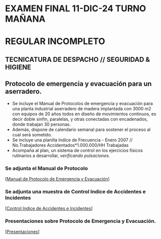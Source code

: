    # EXAMEN FINAL 11-DIC-24 TURNO MAÑANA
   # REGULAR INCOMPLETO
   ## TECNICATURA DE DESPACHO // SEGURIDAD & HIGIENE
   
   ## Protocolo de emergencia y evacuación para un aserradero.

   * Se incluye el Manual de Protocolos de emergencia y evacuación para una planta industrial aserradero de madera implantada con 3000 m2 con equipos de 20 años todos en diseño de movimientos continuos, es decir doble sinfin, paralelas, y otras conectadas con encadenados, donde trabajan 30 personas.
   * Además, dispone de calendario semanal para sostener el proceso al cual será sometido.
   * Se incluye una planilla Indice de Frecuencia - Enero 2007 // No.Trabajadores Accidentados*1.000.000/HH Trabajadas
   * Acompaña al plan, un sistema de control en los ejercicios físicos rutinarios a desarrollar, _verificando pulsaciones_.
   
   ### Se adjunta el Manual de Protocolo
   [[Manual de Protocolo de Emergencia y Evacuación](https://docs.google.com/document/d/1ck15SuxBa4MZe5h0RiA9Lqyo4UkML4czlUTyJLuBVPI/edit?tab=t.0#heading=h.6w8qpcdfpyo8)]
   
   ### Se adjunta una muestra de Control Indice de Accidentes e Incidentes
   [[Control Indice de Accidentes e Incidentes](https://docs.google.com/spreadsheets/d/1L7qeck-Zu9YPMXBbSZUxE_ETIsWLckyuhz8y57QwVI8/edit?gid=0#gid=0)]
   
   ### Presentaciones sobre Protocolo de Emergencia y Evacuación.
   [[Presentaciones](https://www.popai.pro/chat/05063a91-5d5e-4894-a526-692e99ff0af4)]
   
